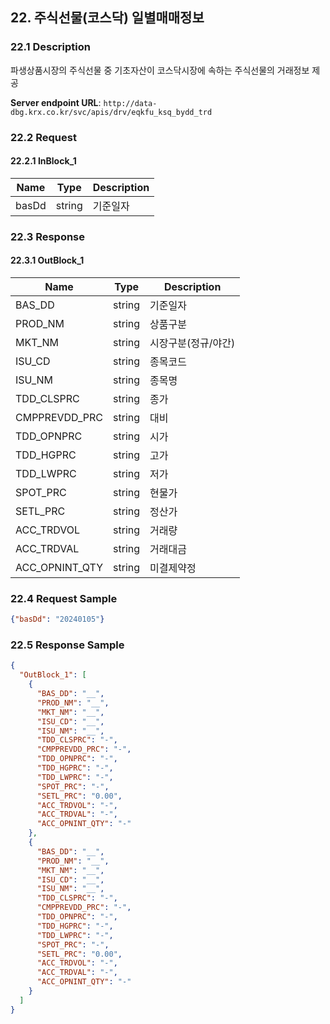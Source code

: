 ## 22. 주식선물(코스닥) 일별매매정보

### 22.1 Description
파생상품시장의 주식선물 중 기초자산이 코스닥시장에 속하는 주식선물의 거래정보 제공

**Server endpoint URL**: `http://data-dbg.krx.co.kr/svc/apis/drv/eqkfu_ksq_bydd_trd`

### 22.2 Request

#### 22.2.1 InBlock_1
| Name   | Type   | Description |
|--------|--------|-------------|
| basDd  | string | 기준일자    |

### 22.3 Response

#### 22.3.1 OutBlock_1
| Name            | Type   | Description      |
|-----------------|--------|------------------|
| BAS_DD          | string | 기준일자         |
| PROD_NM         | string | 상품구분         |
| MKT_NM          | string | 시장구분(정규/야간) |
| ISU_CD          | string | 종목코드         |
| ISU_NM          | string | 종목명           |
| TDD_CLSPRC      | string | 종가             |
| CMPPREVDD_PRC   | string | 대비             |
| TDD_OPNPRC      | string | 시가             |
| TDD_HGPRC       | string | 고가             |
| TDD_LWPRC       | string | 저가             |
| SPOT_PRC        | string | 현물가           |
| SETL_PRC        | string | 정산가           |
| ACC_TRDVOL      | string | 거래량           |
| ACC_TRDVAL      | string | 거래대금         |
| ACC_OPNINT_QTY  | string | 미결제약정       |

### 22.4 Request Sample
```json
{"basDd": "20240105"}
```

### 22.5 Response Sample
```json
{
  "OutBlock_1": [
    {
      "BAS_DD": "__",
      "PROD_NM": "__",
      "MKT_NM": "__",
      "ISU_CD": "__",
      "ISU_NM": "__",
      "TDD_CLSPRC": "-",
      "CMPPREVDD_PRC": "-",
      "TDD_OPNPRC": "-",
      "TDD_HGPRC": "-",
      "TDD_LWPRC": "-",
      "SPOT_PRC": "-",
      "SETL_PRC": "0.00",
      "ACC_TRDVOL": "-",
      "ACC_TRDVAL": "-",
      "ACC_OPNINT_QTY": "-"
    },
    {
      "BAS_DD": "__",
      "PROD_NM": "__",
      "MKT_NM": "__",
      "ISU_CD": "__",
      "ISU_NM": "__",
      "TDD_CLSPRC": "-",
      "CMPPREVDD_PRC": "-",
      "TDD_OPNPRC": "-",
      "TDD_HGPRC": "-",
      "TDD_LWPRC": "-",
      "SPOT_PRC": "-",
      "SETL_PRC": "0.00",
      "ACC_TRDVOL": "-",
      "ACC_TRDVAL": "-",
      "ACC_OPNINT_QTY": "-"
    }
  ]
}
```
